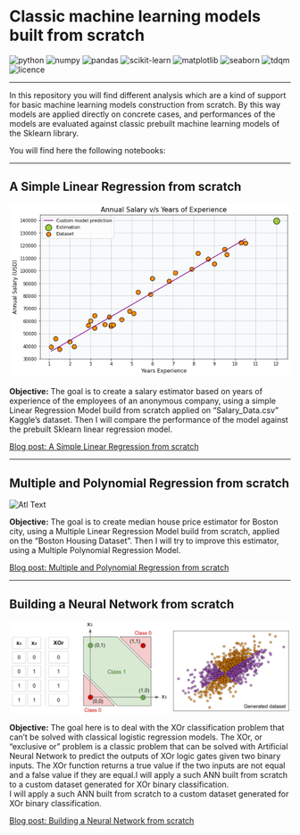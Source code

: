 # Classic machine learning models built from scratch

![python](https://img.shields.io/badge/python-3.8.5-brightgreen?style=plastic) ![numpy](https://img.shields.io/badge/numpy-1.20.1-brightgreen?style=plastic) ![pandas](https://img.shields.io/badge/pandas-1.2.2-brightgreen?style=plastic) ![scikit-learn](https://img.shields.io/badge/scikit--learn-0.24.1-brightgreen?style=plastic) ![matplotlib](https://img.shields.io/badge/matplotlib-3.3.4-brightgreen?style=plastic) ![seaborn](https://img.shields.io/badge/seaborn-0.11.1-brightgreen?style=plastic) ![tdqm](https://img.shields.io/badge/tdqm-4.50.2-brightgreen?style=plastic)
![licence](https://img.shields.io/badge/licence-MIT-yellow?style=plastic)

---

In this repository you will find different analysis which are a kind of support for basic machine learning models construction from scratch. By this way models are applied directly on concrete cases, and performances of the models are evaluated against classic prebuilt machine learning models of the Sklearn library.

You will find here the following notebooks:

---

## A Simple Linear Regression from scratch 

![png](img/linear_regression.png)

**Objective:** The goal is to create a salary estimator based on years of experience of the employees of an anonymous company, using a simple Linear Regression Model build from scratch applied on “Salary_Data.csv” Kaggle’s dataset. Then I will compare the performance of the model against the prebuilt Sklearn linear regression model.<br/>

<a href="https://domsdev.github.io/Data-science-blog/post/a_simple_linear_regression_from_scratch/">Blog post: A Simple Linear Regression from scratch</a>

---

## Multiple and Polynomial Regression from scratch

![Atl Text](img/animation.gif)

**Objective:** The goal is to create median house price estimator for Boston city, using a Multiple Linear Regression Model build from scratch, applied on the “Boston Housing Dataset”. Then I will try to improve this estimator, using a Multiple Polynomial Regression Model.<br/>

<a href="https://domsdev.github.io/Data-science-blog/post/multiple_and_polynomial_regression_from_scratch/">Blog post: Multiple and Polynomial Regression from scratch</a>

---

## Building a Neural Network from scratch

![png](img/xor_example.png)

**Objective:** The goal here is to deal with the XOr classification problem that can’t be solved with classical logistic regression models. The XOr, or “exclusive or” problem is a classic problem that can be solved with Artificial Neural Network to predict the outputs of XOr logic gates given two binary inputs. The XOr function returns a true value if the two inputs are not equal and a false value if they are equal.I will apply a such ANN built from scratch to a custom dataset generated for XOr binary classification.<br/>
I will apply a such ANN built from scratch to a custom dataset generated for XOr binary classification.<br/>

<a href="https://domsdev.github.io/Data-science-blog/post/building_a_neural_network_from_scratch/">Blog post: Building a Neural Network from scratch</a>


